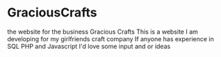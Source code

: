 # GraciousCrafts
the website for the business Gracious Crafts
This is a website I am developing for my girlfriends craft company 
If anyone has experience in SQL PHP and Javascript I'd love some input and or ideas 
